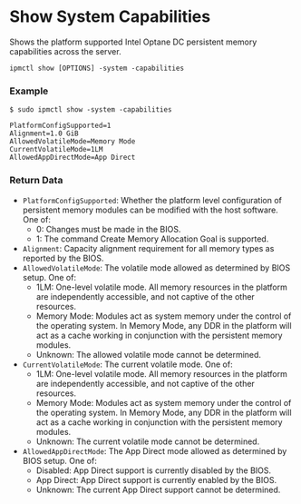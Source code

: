 # Show System Capabilities

Shows the platform supported Intel Optane DC persistent memory capabilities across the server.

```text
ipmctl show [OPTIONS] -system -capabilities
```

### **Example**

```text
$ sudo ipmctl show -system -capabilities

PlatformConfigSupported=1
Alignment=1.0 GiB
AllowedVolatileMode=Memory Mode
CurrentVolatileMode=1LM
AllowedAppDirectMode=App Direct
```

### **Return Data**

* `PlatformConfigSupported`: Whether the platform level configuration of persistent memory modules can be modified with the host software. One of:
  * 0: Changes must be made in the BIOS.
  * 1: The command Create Memory Allocation Goal is supported.
* `Alignment`: Capacity alignment requirement for all memory types as reported by the BIOS.
* `AllowedVolatileMode`: The volatile mode allowed as determined by BIOS setup. One of:
  * 1LM: One-level volatile mode. All memory resources in the platform are independently accessible, and not captive of the other resources.
  * Memory Mode: Modules act as system memory under the control of the operating system. In Memory Mode, any DDR in the platform will act as a cache working in conjunction with the persistent memory modules.
  * Unknown: The allowed volatile mode cannot be determined.
* `CurrentVolatileMode`: The current volatile mode. One of:
  * 1LM: One-level volatile mode. All memory resources in the platform are independently accessible, and not captive of the other resources.
  * Memory Mode: Modules act as system memory under the control of the operating system. In Memory Mode, any DDR in the platform will act as a cache working in conjunction with the persistent memory modules.
  * Unknown: The current volatile mode cannot be determined.
* `AllowedAppDirectMode`: The App Direct mode allowed as determined by BIOS setup. One of:
  * Disabled: App Direct support is currently disabled by the BIOS.
  * App Direct: App Direct support is currently enabled by the BIOS.
  * Unknown: The current App Direct support cannot be determined.


